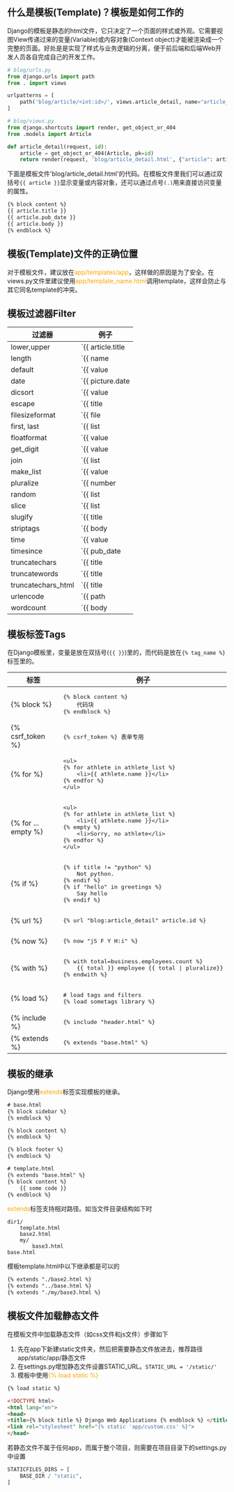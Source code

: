 ## 什么是模板(Template)？模板是如何工作的

Django的模板是静态的html文件，它只决定了一个页面的样式或外观。它需要视图View传递过来的变量(Variable)或内容对象(Context object)才能被渲染成一个完整的页面。好处是是实现了样式与业务逻辑的分离，便于前后端和后端Web开发人员各自完成自己的开发工作。

```python
# blog/urls.py
from django.urls import path
from . import views

urlpatterns = [
    path('blog/article/<int:id>/', views.article_detail, name="article_detail")
]

# blog/views.py
from django.shortcuts import render, get_object_or_404
from .models import Article

def article_detail(request, id):
    article = get_object_or_404(Article, pk=id)
    return render(request, 'blog/article_detail.html', {"article": article})
```

下面是模板文件'blog/article_detail.html'的代码。在模板文件里我们可以通过双括号`{{ article }}`显示变量或内容对象，还可以通过点号`(.)`用来直接访问变量的属性。

```html
{% block content %}
{{ article.title }}
{{ article.pub_date }}
{{ article.body }}
{% endblock %}
```

## 模板(Template)文件的正确位置

对于模板文件，建议放在<font color='orange'>app/templates/app</font>，这样做的原因是为了安全。在views.py文件里建议使用<font color='orange'>app/template_name.html</font>调用template，这样会防止与其它同名template的冲突。

## 模板过滤器Filter

| 过滤器 | 例子 |
| --- | --- |
| lower,upper | `{{ article.title | lower }}` 大小写 |
| length | `{{ name | length}}` 长度 |
| default | `{{ value | default: "0"}}` 默认值 |
| date | `{{ picture.date | date:"Y-m-j" }}` 日期格式 |
| dicsort | `{{ value | dicsort:"name" }}` 字典排序 |
| escape | `{{ title | escape}}` 转义 |
| filesizeformat | `{{ file | filesizeformat }}` 文件大小 |
| first, last | `{{ list | first }}` 首或尾 |
| floatformat | `{{ value | floatformat }}` 浮点格式 |
| get_digit | `{{ value | get_digit }}` 位数 |
| join | `{{ list | join: "," }}` 字符链接 |
| make_list | `{{ value | make_list }}` 转字符串 |
| pluralize | `{{ number | pluralize }}` 复数 |
| random | `{{ list | random }}` 随机 |
| slice | `{{ list | slice: ":2" }}` 切 |
| slugify | `{{ title | slugify }}` 转为slug |
| striptags | `{{ body | striptags }}` 去除tags |
| time | `{{ value | time:"H:i" }}` 时间格式 |
| timesince | `{{ pub_date | timesince: given_date }}` | 
| truncatechars | `{{ title | truncatechars: 10 }}`  |
| truncatewords | `{{ title | truncatewords: 2 }}`  |
| truncatechars_html | `{{ title | truncatechars_html: 2 }}` |
| urlencode | `{{ path | urlencode }}` URL转义 |
| wordcount | `{{ body | wordcount }}` 单词字数 |

## 模板标签Tags

在Django模板里，变量是放在双括号(`{{ }}`)里的，而代码是放在`{% tag_name %}`标签里的。

<table>
<thead>
<th>标签</th>
<th>例子</th>
</thead>
<tbody>
<tr>
<td>{% block %}</td>
<td>
<pre>
{% block content %}
    代码块
{% endblock %}
</pre>
</td>
</tr>
<tr>
<td>{% csrf_token %}</td>
<td>
<pre>
{% csrf_token %} 表单专用
</pre>
</td>
</tr>
<tr>
<td>{% for %}</td>
<td>
<pre>
&ltul>
{% for athlete in athlete_list %}
    &ltli>{{ athlete.name }}&lt/li>
{% endfor %}
&lt/ul>
</pre>
</td>
</tr>
<tr>
<td>{% for ... empty %}</td>
<td>
<pre>
&ltul>
{% for athlete in athlete_list %}
    &ltli>{{ athlete.name }}&lt/li>
{% empty %}
    &ltli>Sorry, no athlete&lt/li>
{% endfor %}
&lt/ul>
</pre>
</td>
</tr>
<tr>
<td>{% if %}</td>
<td>
<pre>
{% if title != "python" %}
    Not python.
{% endif %}
{% if "hello" in greetings %}
    Say hello
{% endif %}
</pre>
</td>
</tr>
<tr>
<td>{% url %}</td>
<td>
<pre>
{% url "blog:article_detail" article.id %}
</pre>
</td>
</tr>
<tr>
<td>{% now %}</td>
<td>
<pre>
{% now "jS F Y H:i" %}
</pre>
</td>
</tr>
<tr>
<td>{% with %}</td>
<td>
<pre>
{% with total=business.employees.count %}
    {{ total }} employee {{ total | pluralize}}
{% endwith %}
</pre>
</td>
</tr>
<tr>
<td>{% load %}</td>
<td>
<pre>
# load tags and filters
{% load sometags library %}
</pre>
</td>
</tr>
<tr>
<td>{% include %}</td>
<td>
<pre>
{% include "header.html" %}
</pre>
</td>
</tr>
<tr>
<td>{% extends %}</td>
<td>
<pre>
{% extends "base.html" %}
</pre>
</td>
</tr>
</tbody>
</table>

## 模板的继承

Django使用<font color='orange'>extends</font>标签实现模板的继承。

```html
# base.html
{% block sidebar %}
{% endblock %}

{% block content %}
{% endblock %}

{% block footer %}
{% endblock %}

# template.html
{% extends "base.html" %}
{% block content %}
    {{ some code }}
{% endblock %}
```

<font color='orange'>extends</font>标签支持相对路径。如当文件目录结构如下时
```text
dir1/
    template.html
    base2.html
    my/
        base3.html
base.html
```
模板template.html中以下继承都是可以的
```html
{% extends "./base2.html %}
{% extends "../base.html %}
{% extends "./my/base3.html %}
```

## 模板文件加载静态文件

在模板文件中加载静态文件（如css文件和js文件）步骤如下
1. 先在app下新建static文件夹，然后把需要静态文件放进去，推荐路径app/static/app/静态文件
2. 在settings.py增加静态文件设置STATIC_URL。`STATIC_URL = '/static/'`
3. 模板中使用<font color='orange'>{% load static %}</font>

```html
{% load static %}

<!DOCTYPE html>
<html lang="en">
<head>
<title>{% block title %} Django Web Applications {% endblock %} </title>
<link rel="stylesheet" href="{% static 'app/custom.css' %}">
</head>
```

若静态文件不属于任何app，而属于整个项目，则需要在项目目录下的settings.py中设置
```python
STATICFILES_DIRS = [
    BASE_DIR / "static",
]
```
